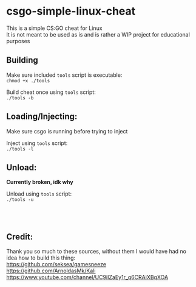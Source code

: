 # csgo-simple-linux-cheat
  
This is a simple CS:GO cheat for Linux  
It is not meant to be used as is and is rather a WIP project for educational purposes  
  
## Building
  
Make sure included `tools` script is executable:  
`chmod +x ./tools`
  
Build cheat once using `tools` script:  
`./tools -b`
  
## Loading/Injecting:

Make sure csgo is running before trying to inject  
  
Inject using `tools` script:  
`./tools -l`  
  
## Unload:  

**Currently broken, idk why**

Unload using `tools` script:  
`./tools -u`  

&nbsp;  
&nbsp;  
  
## Credit:
  
Thank you so much to these sources, without them I would have had no idea how to build this thing:  
https://github.com/seksea/gamesneeze  
https://github.com/ArnoldasMk/Kali  
https://www.youtube.com/channel/UC9iIZaEy1r_q6CRAiXBqXOA
